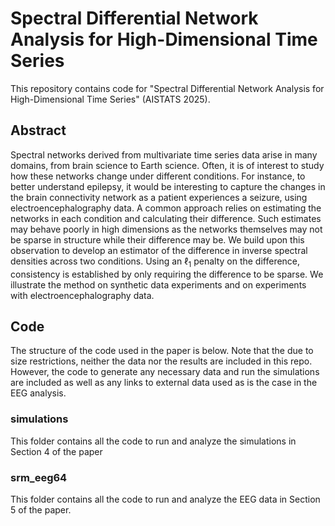 # Spectral Differential Network Analysis for High-Dimensional Time Series

This repository contains code for "Spectral Differential Network Analysis for High-Dimensional Time Series" (AISTATS 2025).

## Abstract

Spectral networks derived from multivariate time series data arise in many domains, from brain science to Earth science. Often, it is of interest to study how these networks change under different conditions. For instance, to better understand epilepsy, it would be interesting to capture the changes in the brain connectivity network as a patient experiences a seizure, using electroencephalography data. A common approach relies on estimating the networks in each condition and calculating their difference. Such estimates may behave poorly in high dimensions as the networks themselves may not be sparse in structure while their difference may be. We build upon this observation to develop an estimator of the difference in inverse spectral densities across two conditions. Using an $\ell_1$ penalty on the difference, consistency is established by only requiring the difference to be sparse. We illustrate the method on synthetic data experiments and on experiments with electroencephalography data.


## Code

The structure of the code used in the paper is below. Note that the due to size restrictions, neither the data nor the results are included in this repo. However, the code to generate any necessary data and run the simulations are included as well as any links to external data used as is the case in the EEG analysis.

### simulations

This folder contains all the code to run and analyze the simulations in Section 4 of the paper

### srm_eeg64 

This folder contains all the code to run and analyze the EEG data in Section 5 of the paper. 
